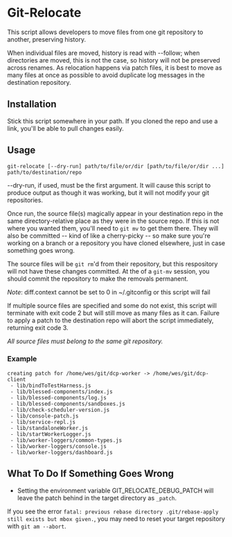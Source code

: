 # Git-Relocate

This script allows developers to move files from one git repository to another, preserving history.

When individual files are moved, history is read with --follow; when directories are moved, this is not the case, so history will not be preserved across renames.  As relocation happens via patch files, it is best to move as many files at once as possible to avoid duplicate log messages in the destination repository.

## Installation

Stick this script somewhere in your path. If you cloned the repo and use a link, you'll be able to pull changes easily.

## Usage

```git-relocate [--dry-run] path/to/file/or/dir [path/to/file/or/dir ...] path/to/destination/repo```

--dry-run, if used, must be the first argument. It will cause this script to produce output as though it was working, but it will not modify your git repositories.

Once run, the source file(s) magically appear in your destination repo in the same directory-relative place as they were in the source repo. If this
is not where you wanted them, you'll need to `git mv` to get them there.  They will also be committed -- kind of like a cherry-picky -- so make sure
you're working on a branch or a repository you have cloned elsewhere, just in case something goes wrong.

The source files will be `git rm`'d from their repository, but this respository will not have these changes committed.  At the of a `git-mv` session, you should commit the repository to make the removals permanent.

*Note*: diff.context cannot be set to 0 in ~/.gitconfig or this script will fail

If multiple source files are specified and some do not exist, this script will terminate with exit code 2 but will still move as many files as it can. Failure to apply a patch to the destination repo will abort the script immediately, returning exit code 3.

_*All source files must belong to the same git repository.*_

### Example

```[~/git/dcp-worker] wes-linux-kds:wes# git-relocate --dry-run lib ../dcp-client
creating patch for /home/wes/git/dcp-worker -> /home/wes/git/dcp-client
 - lib/bindToTestHarness.js
 - lib/blessed-components/index.js
 - lib/blessed-components/log.js
 - lib/blessed-components/sandboxes.js
 - lib/check-scheduler-version.js
 - lib/console-patch.js
 - lib/service-repl.js
 - lib/standaloneWorker.js
 - lib/startWorkerLogger.js
 - lib/worker-loggers/common-types.js
 - lib/worker-loggers/console.js
 - lib/worker-loggers/dashboard.js
```

## What To Do If Something Goes Wrong
- Setting the environment variable GIT_RELOCATE_DEBUG_PATCH will leave the patch behind in the target directory as `_patch`.

If you see the error `fatal: previous rebase directory .git/rebase-apply still exists but mbox given.`, you may need to reset your target repository with `git am --abort`.
